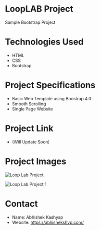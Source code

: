 # LoopLAB Project
Sample Bootstrap Project

# Technologies Used
- HTML
- CSS
- Bootstrap

# Project Specifications 
- Basic Web Template using Boostrap 4.0
- Smooth Scrolling
- Single Page Website

# Project Link
- (Will Update Soon)

# Project Images
![Loop Lab Project](https://user-images.githubusercontent.com/71214929/167399549-01e7e04e-fece-4b53-b954-c4e986c01223.png)


![Loop Lab Project 1](https://user-images.githubusercontent.com/71214929/167399567-04d4b1f0-4f75-403a-b26e-d97f61576c95.png)

# Contact
- Name: Abhishek Kashyap
- Website: https://abhishekshyp.com/

